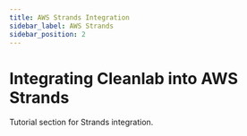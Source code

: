 ```yaml
---
title: AWS Strands Integration
sidebar_label: AWS Strands
sidebar_position: 2
---
```


# Integrating Cleanlab into AWS Strands

Tutorial section for Strands integration.
